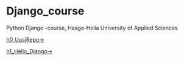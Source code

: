 # Django_course

Python Django -course, Haaga-Helia University of Applied Sciences



[h0_UusiRepo->](https://github.com/LiljestromNadja/Django_course/blob/main/h0_UusiRepo.md)  

[h1_Hello_Django->](https://github.com/LiljestromNadja/Django_course/blob/main/h1_Hello_Django.md)

